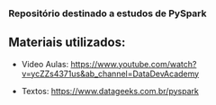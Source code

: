 ### Repositório destinado a estudos de PySpark

## Materiais utilizados:
 - Video Aulas: https://www.youtube.com/watch?v=ycZZs4371us&ab_channel=DataDevAcademy

 - Textos: https://www.datageeks.com.br/pyspark
 

 